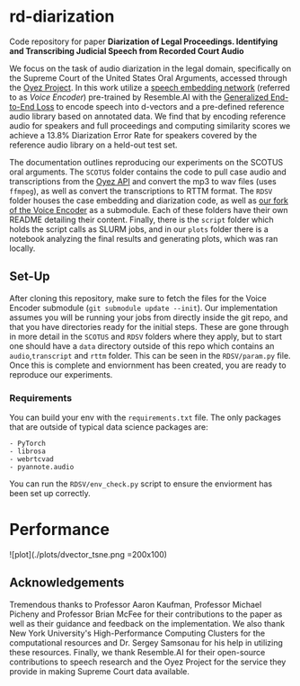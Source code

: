 # rd-diarization

Code repository for paper **Diarization of Legal Proceedings. Identifying and Transcribing Judicial Speech from Recorded Court Audio**

We focus on the task of audio diarization in the legal domain, specifically on the Supreme Court of the United States Oral Arguments, accessed through the [Oyez Project](https://www.oyez.org/). In this work utilize a [speech embedding network](https://github.com/resemble-ai/Resemblyzer) (referred to as *Voice Encoder*) pre-trained by Resemble.AI with the [Generalized End-to-End Loss](https://google.github.io/speaker-id/publications/GE2E/) to encode speech into d-vectors and a pre-defined reference audio library based on annotated data. We find that by encoding reference audio for speakers and full proceedings and computing similarity scores we achieve a 13.8% Diarization Error Rate for speakers covered by the reference audio library on a held-out test set.

The documentation outlines reproducing our experiments on the SCOTUS oral arguments. The `SCOTUS` folder contains the code to pull case audio and transcriptions from the [Oyez API](https://github.com/walkerdb/supreme_court_transcripts) and convert the mp3 to wav files (uses `ffmpeg`), as well as convert the transcriptions to RTTM format. The `RDSV` folder houses the case embedding and diarization code, as well as [our fork of the Voice Encoder](https://github.com/JeffT13/VoiceEncoder) as a submodule. Each of these folders have their own README detailing their content. Finally, there is the `script` folder which holds the script calls as SLURM jobs, and in our `plots` folder there is a notebook analyzing the final results and generating plots, which was ran locally. 


## Set-Up

After cloning this repository, make sure to fetch the files for the Voice Encoder submodule (`git submodule update --init`). Our implementation assumes you will be running your jobs from directly inside the git repo, and that you have directories ready for the initial steps. These are gone through in more detail in the `SCOTUS` and `RDSV` folders where they apply, but to start one should have a `data` directory outside of this repo which contains an `audio`,`transcript` and `rttm` folder. This can be seen in the `RDSV/param.py` file. Once this is complete and enviornment has been created, you are ready to reproduce our experiments. 

    
### Requirements

You can build your env with the `requirements.txt` file. The only packages that are outside of typical data science packages are:

    - PyTorch
    - librosa
    - webrtcvad
    - pyannote.audio
  
You can run the `RDSV/env_check.py` script to ensure the enviorment has been set up correctly.


# Performance


![plot](./plots/dvector_tsne.png =200x100)

## Acknowledgements

Tremendous thanks to Professor Aaron Kaufman, Professor Michael Picheny and Professor Brian McFee for their contributions to the paper as well as their guidance and feedback on the implementation. We also thank New York University's High-Performance Computing Clusters for the computational resources and Dr. Sergey Samsonau for his help in utilizing these resources. Finally, we thank Resemble.AI for their open-source contributions to speech research and the Oyez Project for the service they provide in making Supreme Court data available. 
